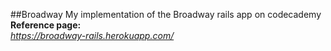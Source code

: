 ##Broadway
My implementation of the Broadway rails app on codecademy</br>
<strong>Reference page: </strong></br>
<em>https://broadway-rails.herokuapp.com/</em>